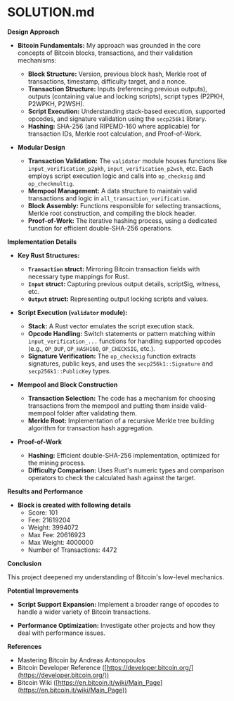 # SOLUTION.md

**Design Approach**

* **Bitcoin Fundamentals:** My approach was grounded in the core concepts of Bitcoin blocks, transactions, and their validation mechanisms:
    * **Block Structure:** Version, previous block hash, Merkle root of transactions, timestamp, difficulty target, and a nonce.
    * **Transaction Structure:**  Inputs (referencing previous outputs), outputs (containing value and locking scripts), script types (P2PKH, P2WPKH, P2WSH).
    * **Script Execution:**  Understanding stack-based execution, supported opcodes, and signature validation using the `secp256k1` library.
    * **Hashing:** SHA-256 (and RIPEMD-160 where applicable) for transaction IDs,  Merkle root calculation, and Proof-of-Work.

* **Modular Design**
    * **Transaction Validation:**  The `validator` module houses functions like `input_verification_p2pkh`, `input_verification_p2wsh`, etc. Each employs script execution logic and calls into `op_checksig` and `op_checkmultig`.
    * **Mempool Management:** A data structure to maintain valid transactions and logic in `all_transaction_verification`.
    * **Block Assembly:**  Functions responsible for selecting transactions, Merkle root construction, and compiling the block header.
    * **Proof-of-Work:**  The iterative hashing process, using a dedicated function for efficient double-SHA-256 operations.

**Implementation Details**

* **Key Rust Structures:**
    *  **`Transaction` struct:**  Mirroring Bitcoin transaction fields with necessary type mappings for Rust.
    *  **`Input` struct:**  Capturing previous output details, scriptSig, witness, etc.
    *  **`Output` struct:**  Representing output locking scripts and values.

* **Script Execution (`validator` module):**
   *  **Stack:**  A Rust vector emulates the script execution stack.
   * **Opcode Handling:**  Switch statements or pattern matching within `input_verification_...` functions for handling supported opcodes (e.g., `OP_DUP`, `OP_HASH160`, `OP_CHECKSIG`, etc.).
   * **Signature Verification:**  The `op_checksig` function extracts signatures, public keys, and uses the `secp256k1::Signature` and `secp256k1::PublicKey` types.

* **Mempool and Block Construction**
   *  **Transaction Selection:** The code has a mechanism for choosing transactions from the mempool and putting them inside valid-mempool folder after validating them.
   *  **Merkle Root:**  Implementation of a recursive Merkle tree building algorithm for transaction hash aggregation.

* **Proof-of-Work**
    * **Hashing:**  Efficient double-SHA-256 implementation, optimized for the mining process.
    * **Difficulty Comparison:**  Uses Rust's numeric types and comparison operators to check the calculated hash against the target.

**Results and Performance**

* **Block is created with following details**
    * Score: 101
    * Fee: 21619204
    * Weight: 3994072
    * Max Fee: 20616923
    * Max Weight: 4000000
    * Number of Transactions: 4472


**Conclusion**

This project deepened my understanding of Bitcoin's low-level mechanics.

**Potential Improvements**

*   **Script Support Expansion:**  Implement a broader range of opcodes to handle a wider variety of Bitcoin transactions.

*   **Performance Optimization:**  Investigate other projects and how they deal with performance issues. 

**References**

*   Mastering Bitcoin by Andreas Antonopoulos
*   Bitcoin Developer Reference ([https://developer.bitcoin.org/](https://developer.bitcoin.org/))
*   Bitcoin Wiki ([https://en.bitcoin.it/wiki/Main_Page](https://en.bitcoin.it/wiki/Main_Page)) 
